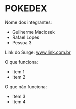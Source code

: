# POKEDEX

Nome dos integrantes: 

- Guilherme Maciosek
- Rafael Lopes
- Pessoa 3

Link do Surge: www.link.com.br

O que funciona:
- Item 1
- Item 2

O que não funciona: 
- Item 3
- Item 4
